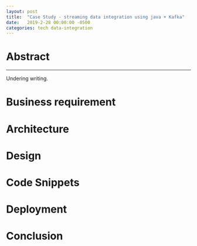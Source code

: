 ```yaml
---
layout: post
title:  "Case Study - streaming data integration using java + Kafka"
date:   2019-2-28 00:00:00 -0500
categories: tech data-integration
---
```

# Abstract

----------

Undering writing.

# Business requirement

# Architecture

# Design

# Code Snippets

# Deployment

# Conclusion

